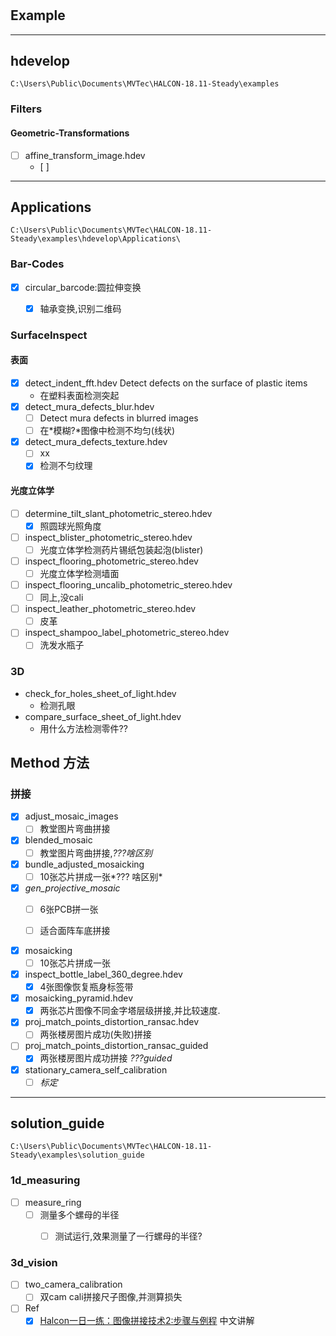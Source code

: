 #

## Example
----
## hdevelop

```C:\Users\Public\Documents\MVTec\HALCON-18.11-Steady\examples```
### Filters
#### Geometric-Transformations
- [ ] affine_transform_image.hdev
  - [ ] 


----
## Applications

```C:\Users\Public\Documents\MVTec\HALCON-18.11-Steady\examples\hdevelop\Applications\```

### Bar-Codes
- [x] circular_barcode:圆拉伸变换
  - [x] 轴承变换,识别二维码


### SurfaceInspect
#### 表面
- [x] detect_indent_fft.hdev Detect defects on the surface of plastic items 
  - 在塑料表面检测突起
- [x] detect_mura_defects_blur.hdev
  - [ ] Detect mura defects in blurred images
  - [ ] 在*模糊?*图像中检测不均匀(线状)
- [x] detect_mura_defects_texture.hdev
  - [ ] xx
  - [x] 检测不匀纹理 
####  光度立体学
- [ ] determine_tilt_slant_photometric_stereo.hdev
  - [x] 照圆球光照角度
- [ ] inspect_blister_photometric_stereo.hdev
  - [ ] 光度立体学检测药片锡纸包装起泡(blister)
- [ ] inspect_flooring_photometric_stereo.hdev
  - [ ] 光度立体学检测墙面
- [ ] inspect_flooring_uncalib_photometric_stereo.hdev
  - [ ] 同上,没cali
- [ ] inspect_leather_photometric_stereo.hdev
  - [ ] 皮革
- [ ] inspect_shampoo_label_photometric_stereo.hdev
  - [ ] 洗发水瓶子

### 3D
- check_for_holes_sheet_of_light.hdev
  - 检测孔眼
- compare_surface_sheet_of_light.hdev
  - 用什么方法检测零件??

## Method 方法
### 拼接

- [x] adjust_mosaic_images
  - [ ] 教堂图片弯曲拼接
- [x] blended_mosaic
  - [ ] 教堂图片弯曲拼接,*???啥区别*
- [x] bundle_adjusted_mosaicking
  - [ ] 10张芯片拼成一张*??? 啥区别*
- [x] *gen_projective_mosaic*
  - [ ] 6张PCB拼一张
  - [ ] 适合面阵车底拼接
  

- [x] mosaicking
  - [ ] 10张芯片拼成一张
- [x] inspect_bottle_label_360_degree.hdev 
  - [x] 4张图像恢复瓶身标签带
- [x] mosaicking_pyramid.hdev
  - [x] 两张芯片图像不同金字塔层级拼接,并比较速度.
- [x] proj_match_points_distortion_ransac.hdev
  - [ ] 两张楼房图片成功(失败)拼接
- [ ] proj_match_points_distortion_ransac_guided
  - [x] 两张楼房图片成功拼接 *???guided*
- [x] stationary_camera_self_calibration
  - [ ] *标定*

----
## solution_guide
```C:\Users\Public\Documents\MVTec\HALCON-18.11-Steady\examples\solution_guide```
### 1d_measuring
- [ ] measure_ring
  - [ ] 测量多个螺母的半径
    - [ ] 测试运行,效果测量了一行螺母的半径?


### 3d_vision
- [ ] two_camera_calibration
  - [ ] 双cam cali拼接尺子图像,并测算损失

- [ ] Ref
    - [x] [Halcon一日一练：图像拼接技术2:步骤与例程](https://www.cnblogs.com/amosyang/p/8478213.html?utm_source=debugrun&utm_medium=referral) 中文讲解
